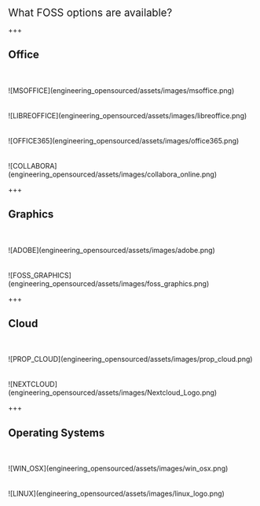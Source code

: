 [/]: # "what_open_source_engineering"

<span style="font-size:150%">
What FOSS options are available?
</span>

+++

## Office

<div class="left-50">
<br><br>
![MSOFFICE](engineering_opensourced/assets/images/msoffice.png)
</div>

<div class="right-50">
<br><br>
![LIBREOFFICE](engineering_opensourced/assets/images/libreoffice.png)
</div>

<div class="left-50">
<br><br>
![OFFICE365](engineering_opensourced/assets/images/office365.png)
</div>

<div class="right-50">
<br><br>
![COLLABORA](engineering_opensourced/assets/images/collabora_online.png)
</div>

+++

## Graphics

<div class="left-50">
<br><br>
![ADOBE](engineering_opensourced/assets/images/adobe.png)
</div>

<div class="right-50">
<br><br>
![FOSS_GRAPHICS](engineering_opensourced/assets/images/foss_graphics.png)
</div>

+++

## Cloud

<div class="left-50">
<br><br>
![PROP_CLOUD](engineering_opensourced/assets/images/prop_cloud.png)
</div>

<div class="right-50">
<br><br>
![NEXTCLOUD](engineering_opensourced/assets/images/Nextcloud_Logo.png)
</div>

+++

## Operating Systems

<div class="left-50">
<br><br>
![WIN_OSX](engineering_opensourced/assets/images/win_osx.png)
</div>

<div class="right-50">
<br><br>
![LINUX](engineering_opensourced/assets/images/linux_logo.png)
</div>